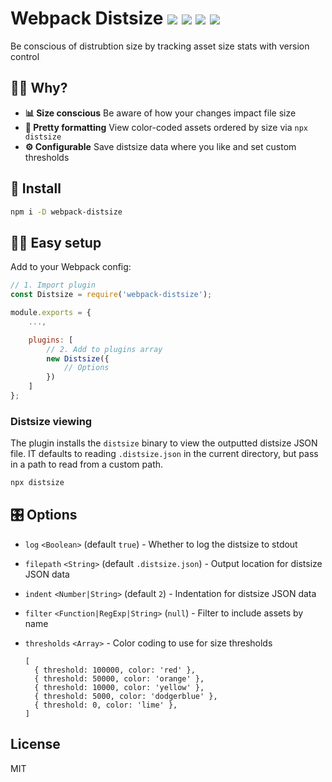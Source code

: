 <h1>
	Webpack Distsize
	<a href="https://npm.im/webpack-distsize-plugin"><img src="https://badgen.net/npm/v/webpack-distsize-plugin"></a>
	<a href="https://npm.im/webpack-distsize-plugin"><img src="https://badgen.net/npm/dm/webpack-distsize-plugin"></a>
	<a href="https://packagephobia.now.sh/result?p=webpack-distsize-plugin"><img src="https://packagephobia.now.sh/badge?p=webpack-distsize-plugin"></a>
	<a href="https://bundlephobia.com/result?p=webpack-distsize-plugin"><img src="https://badgen.net/bundlephobia/minzip/webpack-distsize-plugin"></a>
</h1>

Be conscious of distrubtion size by tracking asset size stats with version control

## 🙋‍♀️ Why?
- **📊 Size conscious** Be aware of how your changes impact file size
- **💅 Pretty formatting** View color-coded assets ordered by size via `npx distsize`
- **⚙️ Configurable** Save distsize data where you like and set custom thresholds


## 🚀 Install
```sh
npm i -D webpack-distsize
```


## 👩‍🏫 Easy setup

Add to your Webpack config:
```js
// 1. Import plugin
const Distsize = require('webpack-distsize');

module.exports = {
	...,

	plugins: [
		// 2. Add to plugins array
		new Distsize({
			// Options
		})
	]
};
```


### Distsize viewing

The plugin installs the `distsize` binary to view the outputted distsize JSON file. IT defaults to reading `.distsize.json` in the current directory, but pass in a path to read from a custom path.

```sh
npx distsize
```


## 🎛 Options 

- `log` `<Boolean>` (default `true`)  - Whether to log the distsize to stdout

- `filepath` `<String>` (default `.distsize.json`) - Output location for distsize JSON data

- `indent` `<Number|String>`  (default `2`) - Indentation for distsize JSON data

- `filter` `<Function|RegExp|String>` (`null`)  - Filter to include assets by name

- `thresholds` `<Array>` - Color coding to use for size thresholds

  ```json5
  [
    { threshold: 100000, color: 'red' },
    { threshold: 50000, color: 'orange' },
    { threshold: 10000, color: 'yellow' },
    { threshold: 5000, color: 'dodgerblue' },
    { threshold: 0, color: 'lime' },
  ]
  ```


## License

MIT

